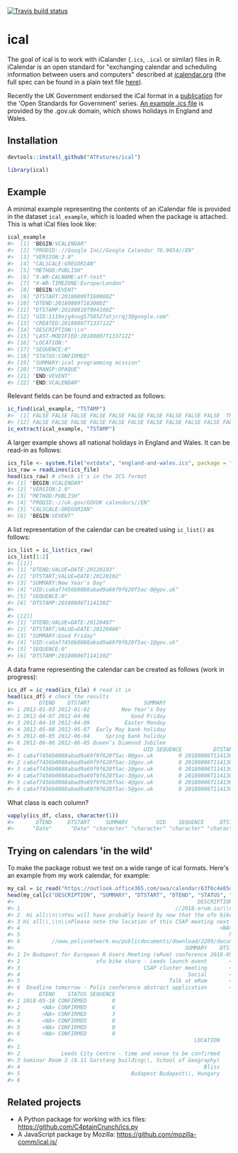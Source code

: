 
[![Travis build status](https://travis-ci.org/ATFutures/ical.svg?branch=master)](https://travis-ci.org/ATFutures/ical)

<!-- README.md is generated from README.Rmd. Please edit that file -->
ical
====

The goal of ical is to work with iCalander (`.ics`, `.ical` or similar) files in R. iCalendar is an open standard for "exchanging calendar and scheduling information between users and computers" described at [icalendar.org](https://icalendar.org/) (the full spec can be found in a plain text file [here](https://tools.ietf.org/rfc/rfc5545.txt)).

Recently the UK Government endorsed the iCal format in a [publication](https://www.gov.uk/government/publications/open-standards-for-government/exchange-of-calendar-events) for the 'Open Standards for Government' series. [An example .ics file](https://www.gov.uk/bank-holidays/england-and-wales.ics) is provided by the .gov.uk domain, which shows holidays in England and Wales.

Installation
------------

``` r
devtools::install_github("ATFutures/ical")
```

``` r
library(ical)
```

<!-- You can install the released version of ical from [CRAN](https://CRAN.R-project.org) with: -->
<!-- ``` r -->
<!-- install.packages("ical") -->
<!-- ``` -->
Example
-------

A minimal example representing the contents of an iCalendar file is provided in the dataset `ical_example`, which is loaded when the package is attached. This is what iCal files look like:

``` r
ical_example
#>  [1] "BEGIN:VCALENDAR"                                  
#>  [2] "PRODID:-//Google Inc//Google Calendar 70.9054//EN"
#>  [3] "VERSION:2.0"                                      
#>  [4] "CALSCALE:GREGORIAN"                               
#>  [5] "METHOD:PUBLISH"                                   
#>  [6] "X-WR-CALNAME:atf-test"                            
#>  [7] "X-WR-TIMEZONE:Europe/London"                      
#>  [8] "BEGIN:VEVENT"                                     
#>  [9] "DTSTART:20180809T160000Z"                         
#> [10] "DTEND:20180809T163000Z"                           
#> [11] "DTSTAMP:20180810T094100Z"                         
#> [12] "UID:1119ejg4vug5758527atjcrqj3@google.com"        
#> [13] "CREATED:20180807T133712Z"                         
#> [14] "DESCRIPTION:\\n"                                  
#> [15] "LAST-MODIFIED:20180807T133712Z"                   
#> [16] "LOCATION:"                                        
#> [17] "SEQUENCE:0"                                       
#> [18] "STATUS:CONFIRMED"                                 
#> [19] "SUMMARY:ical programming mission"                 
#> [20] "TRANSP:OPAQUE"                                    
#> [21] "END:VEVENT"                                       
#> [22] "END:VCALENDAR"
```

Relevant fields can be found and extracted as follows:

``` r
ic_find(ical_example, "TSTAMP")
#>  [1] FALSE FALSE FALSE FALSE FALSE FALSE FALSE FALSE FALSE FALSE  TRUE
#> [12] FALSE FALSE FALSE FALSE FALSE FALSE FALSE FALSE FALSE FALSE FALSE
ic_extract(ical_example, "TSTAMP")
```

A larger example shows all national holidays in England and Wales. It can be read-in as follows:

``` r
ics_file <- system.file("extdata", "england-and-wales.ics", package = "ical")
ics_raw = readLines(ics_file) 
head(ics_raw) # check it's in the ICS format
#> [1] "BEGIN:VCALENDAR"                     
#> [2] "VERSION:2.0"                         
#> [3] "METHOD:PUBLISH"                      
#> [4] "PRODID:-//uk.gov/GOVUK calendars//EN"
#> [5] "CALSCALE:GREGORIAN"                  
#> [6] "BEGIN:VEVENT"
```

A list representation of the calendar can be created using `ic_list()` as follows:

``` r
ics_list = ic_list(ics_raw)
ics_list[1:2]
#> [[1]]
#> [1] "DTEND;VALUE=DATE:20120103"                    
#> [2] "DTSTART;VALUE=DATE:20120102"                  
#> [3] "SUMMARY:New Year’s Day"                       
#> [4] "UID:ca6af7456b0088abad9a69f9f620f5ac-0@gov.uk"
#> [5] "SEQUENCE:0"                                   
#> [6] "DTSTAMP:20180806T114130Z"                     
#> 
#> [[2]]
#> [1] "DTEND;VALUE=DATE:20120407"                    
#> [2] "DTSTART;VALUE=DATE:20120406"                  
#> [3] "SUMMARY:Good Friday"                          
#> [4] "UID:ca6af7456b0088abad9a69f9f620f5ac-1@gov.uk"
#> [5] "SEQUENCE:0"                                   
#> [6] "DTSTAMP:20180806T114130Z"
```

A data frame representing the calendar can be created as follows (work in progress):

``` r
ics_df = ic_read(ics_file) # read it in
head(ics_df) # check the results
#>        DTEND    DTSTART                 SUMMARY
#> 1 2012-01-03 2012-01-02          New Year’s Day
#> 2 2012-04-07 2012-04-06             Good Friday
#> 3 2012-04-10 2012-04-09           Easter Monday
#> 4 2012-05-08 2012-05-07  Early May bank holiday
#> 5 2012-06-05 2012-06-04     Spring bank holiday
#> 6 2012-06-06 2012-06-05 Queen’s Diamond Jubilee
#>                                         UID SEQUENCE          DTSTAMP
#> 1 ca6af7456b0088abad9a69f9f620f5ac-0@gov.uk        0 20180806T114130Z
#> 2 ca6af7456b0088abad9a69f9f620f5ac-1@gov.uk        0 20180806T114130Z
#> 3 ca6af7456b0088abad9a69f9f620f5ac-2@gov.uk        0 20180806T114130Z
#> 4 ca6af7456b0088abad9a69f9f620f5ac-3@gov.uk        0 20180806T114130Z
#> 5 ca6af7456b0088abad9a69f9f620f5ac-4@gov.uk        0 20180806T114130Z
#> 6 ca6af7456b0088abad9a69f9f620f5ac-5@gov.uk        0 20180806T114130Z
```

What class is each column?

``` r
vapply(ics_df, class, character(1))
#>       DTEND     DTSTART     SUMMARY         UID    SEQUENCE     DTSTAMP 
#>      "Date"      "Date" "character" "character" "character" "character"
```

Trying on calendars 'in the wild'
---------------------------------

To make the package robust we test on a wide range of ical formats. Here's an example from my work calendar, for example:

``` r
my_cal = ic_read("https://outlook.office365.com/owa/calendar/63f6c4e85d124df6a20656ade8e71faa@leeds.ac.uk/32e1cb4137f4414b8d7644453ec4b10414316826143036893453/calendar.ics")
head(my_cal[c("DESCRIPTION", "SUMMARY", "DTSTART", "DTEND", "STATUS", "SEQUENCE", "LOCATION")])
#>                                                          DESCRIPTION
#> 1                                                 //2018.erum.io/\\n
#> 2  Hi all\\n\\nYou will have probably heard by now that the ofo bike
#> 3 Hi all\\,\\n\\nPlease note the location of this CSAP meeting next 
#> 4                                                               <NA>
#> 5                                                                  h
#> 6          //www.polisnetwork.eu/publicdocuments/download/2289/docum
#>                                                      SUMMARY    DTSTART
#> 1 In Budapest for European R Users Meeting (eRum) conference 2018-05-14
#> 2                        ofo bike share - Leeds launch event       <NA>
#> 3                                       CSAP cluster meeting       <NA>
#> 4                                                     Social       <NA>
#> 5                                               Talk at eRum       <NA>
#> 6  Deadline tomorrow - Polis conference abstract application       <NA>
#>        DTEND    STATUS SEQUENCE
#> 1 2018-05-18 CONFIRMED        0
#> 2       <NA> CONFIRMED        6
#> 3       <NA> CONFIRMED        3
#> 4       <NA> CONFIRMED        0
#> 5       <NA> CONFIRMED        0
#> 6       <NA> CONFIRMED        0
#>                                                         LOCATION
#> 1                                                               
#> 2             Leeds City Centre - time and venue to be confirmed
#> 3 Seminar Room 2 (8.11 Garstang building\\, School of Geography)
#> 4                                                          Bliss
#> 5                                   Budapest Budapest\\, Hungary
#> 6
```

Related projects
----------------

-   A Python package for working with ics files: <https://github.com/C4ptainCrunch/ics.py>
-   A JavaScript package by Mozilla: <https://github.com/mozilla-comm/ical.js/>
